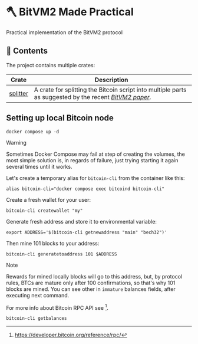 # :axe: BitVM2 Made Practical

Practical implementation of the BitVM2 protocol

## :file_folder: Contents

The project contains multiple crates:

| Crate | Description |
| --- | --- |
| [splitter](splitter/README.md) | A crate for splitting the Bitcoin script into multiple parts as suggested by the recent [_BitVM2 paper_](https://bitvm.org/bitvm_bridge.pdf). |

## Setting up local Bitcoin node

```shell
docker compose up -d
```

> [!WARNING]
> Sometimes Docker Compose may fail at step of creating the volumes, the most simple solution is, in regards of failure, just trying starting it again several times until it works.

Let's create a temporary alias for `bitcoin-cli` from the container like this:

```shell
alias bitcoin-cli="docker compose exec bitcoind bitcoin-cli"
```

Create a fresh wallet for your user:

```shell
bitcoin-cli createwallet "my"
```

Generate fresh address and store it to environmental variable:

```shell
export ADDRESS='$(bitcoin-cli getnewaddress "main" "bech32")'
```

Then mine 101 blocks to your address:

```shell
bitcoin-cli generatetoaddress 101 $ADDRESS
```

> [!NOTE]
> Rewards for mined locally blocks will go to this address, but, by protocol rules, BTCs are mature only after 100 confirmations, so that's why 101 blocks are mined. You can see other in  `immature` balances fields, after executing next command.
>
> For more info about Bitcoin RPC API see [^1].

```shell
bitcoin-cli getbalances
```

[^1]: https://developer.bitcoin.org/reference/rpc/
